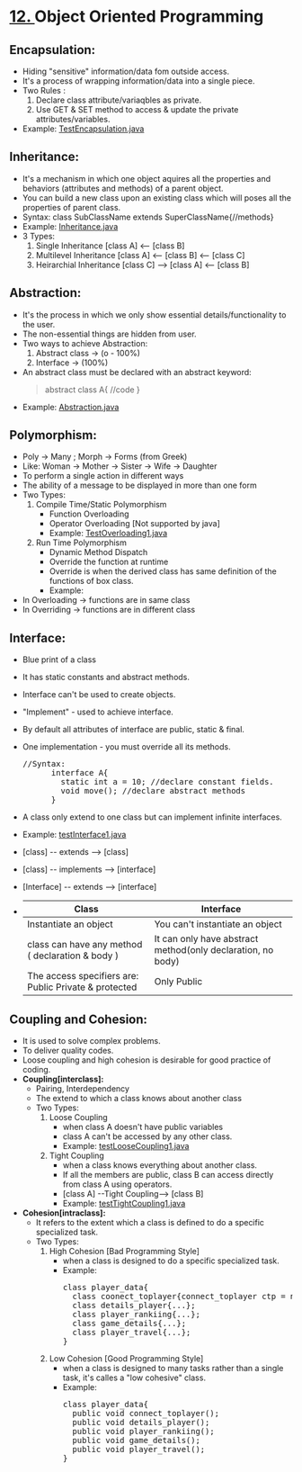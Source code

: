 # [12. ](https://github.com/ejdotp/SemFour_ITER/tree/main/Computer%20Science%20%26%20Workshop%202/12_Object%20Oriented%20Programming)Object Oriented Programming

## Encapsulation:

* Hiding "sensitive" information/data fom outside access.
* It's a process of wrapping information/data into a single piece.
* Two Rules :
  1. Declare class attribute/variaqbles as private.
  2. Use GET & SET method to access &  update the private attributes/variables.
* Example: [TestEncapsulation.java](https://github.com/ejdotp/SemFour_ITER/blob/main/Computer%20Science%20%26%20Workshop%202/12_Object%20Oriented%20Programming/1_Encapsulation/TestEncapsulation.java)

## Inheritance:

* It's a mechanism in which one object aquires all the properties  and behaviors (attributes and methods) of a parent object.
* You can build a new class upon an existing class which will poses all the properties of parent class.
* Syntax: class SubClassName extends SuperClassName{//methods}
* Example: [Inheritance.java](https://github.com/ejdotp/SemFour_ITER/tree/main/Computer%20Science%20%26%20Workshop%202/12_Object%20Oriented%20Programming/2_Inheritance)
* 3 Types:
  1. Single Inheritance [class A] <-- [class B]
  2. Multilevel Inheritance [class A] <-- [class B] <-- [class C]
  3. Heirarchial Inheritance [class C] --> [class A] <-- [class B]

## Abstraction:

* It's the process in which we only show essential details/functionality to the user.
* The non-essential things are hidden from user.
* Two ways to achieve Abstraction:
  1. Abstract class -> (o - 100%)
  2. Interface -> (100%)
* An abstract class must be declared with an abstract keyword:
  > abstract class A{ //code }
  >
* Example: [Abstraction.java](https://github.com/ejdotp/SemFour_ITER/blob/main/Computer%20Science%20%26%20Workshop%202/12_Object%20Oriented%20Programming/3_Abstraction/Abstraction.java)

## Polymorphism:

* Poly -> Many ; Morph -> Forms (from Greek)
* Like: Woman -> Mother -> Sister -> Wife -> Daughter
* To perform a single action in different ways
* The ability of a message to be displayed in more than one form
* Two Types:
  1. Compile Time/Static Polymorphism
     + Function Overloading
     + Operator Overloading [Not supported by java]  
     + Example: [TestOverloading1.java](https://github.com/ejdotp/SemFour_ITER/blob/main/Computer%20Science%20%26%20Workshop%202/12_Object%20Oriented%20Programming/4_Polymorphism/TestOverloading1.java)
  2. Run Time Polymorphism 
     + Dynamic Method Dispatch  
     + Override the function at runtime  
     + Override is when the derived class has same definition of the functions of box class. 
     + Example: 
* In Overloading -> functions are in same class 
* In Overriding -> functions are in different class

## Interface:
  + Blue print of a class
  + It has static constants and abstract methods.
  + Interface can't be used to create objects.
  + "Implement" - used to achieve interface.
  + By default all attributes of interface are public, static & final.
  + One implementation - you must override all its methods.

    <pre>
    //Syntax:
          interface A{  
            static int a = 10; //declare constant fields.
            void move(); //declare abstract methods
          }</pre>
  + A class only extend to one class but can implement infinite interfaces.
  + Example: [testInterface1.java](https://github.com/ejdotp/SemFour_ITER/blob/main/Computer%20Science%20%26%20Workshop%202/12_Object%20Oriented%20Programming/5_Interface/testInterface1.java)
  + [class] -- extends --> [class]
  + [class] -- implements --> [interface]
  + [Interface] -- extends --> [interface]
  + | Class                                                 | Interface                                                   |
    | ----------------------------------------------------- | ----------------------------------------------------------- |
    | Instantiate an object                                 | You can't instantiate an object                             |
    | class can have any method ( declaration & body )      | It can only have abstract method(only declaration, no body) |
    | The access specifiers are: Public Private & protected | Only Public                                                 |

## Coupling and Cohesion:  

* It is used to solve complex problems.  
* To deliver quality codes.  
* Loose coupling and high cohesion is desirable for good practice of coding.  
* <B>Coupling[interclass]: </B>
  + Pairing, Interdependency
  + The extend to which a class knows about another class  
  + Two Types: 
    1. Loose Coupling  
        + when class A doesn't have public variables
        + class A can't be accessed by any other class. 
        + Example: [testLooseCoupling1.java](https://github.com/ejdotp/SemFour_ITER/blob/main/Computer%20Science%20%26%20Workshop%202/12_Object%20Oriented%20Programming/6_Coupling/testLooseCoupling1.java) 
    2. Tight Coupling
        + when a class knows everything about another class.
        + If all the members are public, class B can access directly from class A using operators.  
        + [class A] --Tight Coupling--> [class B] 
        + Example: [testTightCoupling1.java](https://github.com/ejdotp/SemFour_ITER/blob/main/Computer%20Science%20%26%20Workshop%202/12_Object%20Oriented%20Programming/6_Coupling/testTightCoupling1.java)
* <B>Cohesion[intraclass]: </B>  
  + It refers to the extent which a class is defined to do a specific specialized task.
  + Two Types: 
    1. High Cohesion [Bad Programming Style]  
        * when a class is designed to do a specific specialized task.  
        * Example:  
          <pre>
          class player_data{
            class coonect_toplayer{connect_toplayer ctp = new connect_toplayer};
            class details_player{...};
            class player_rankiing{...};
            class game_details{...};
            class player_travel{...};
          }
          </pre>
    2. Low Cohesion [Good Programming Style]  
        * when a class is designed to many tasks rather than a single task, it's calles a "low cohesive" class. 
        * Example:
          <pre>
          class player_data{
            public void connect_toplayer();
            public void details_player();
            public void player_rankiing();
            public void game_details();
            public void player_travel();
          }</pre>